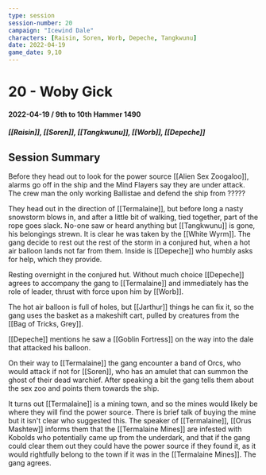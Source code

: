 ```yaml
---
type: session
session-number: 20
campaign: "Icewind Dale"
characters: [Raisin, Soren, Worb, Depeche, Tangkwunu]
date: 2022-04-19
game_date: 9,10
---
```


# 20 - Woby Gick
#### 2022-04-19 / 9th to 10th Hammer 1490
##### [[Raisin]], [[Soren]], [[Tangkwunu]], [[Worb]], [[Depeche]]

## Session Summary
Before they head out to look for the power source [[Alien Sex Zoogaloo]], alarms go off in the ship and the Mind Flayers say they are under attack. The crew man the only working Ballistae and defend the ship from ?????

They head out in the direction of [[Termalaine]], but before long a nasty snowstorm blows in, and after a little bit of walking, tied together, part of the rope goes slack. No-one saw or heard anything but [[Tangkwunu]] is gone, his belongings strewn. It is clear he was taken by the [[White Wyrm]]. The gang decide to rest out the rest of the storm in a conjured hut, when a hot air balloon lands not far from them. Inside is [[Depeche]] who humbly asks for help, which they provide. 

Resting overnight in the conjured hut. Without much choice [[Depeche]] agrees to accompany the gang to [[Termalaine]] and immediately has the role of leader, thrust with force upon him by [[Worb]]. 

The hot air balloon is full of holes, but [[Jarthur]] things he can fix it, so the gang uses the basket as a makeshift cart, pulled by creatures from the [[Bag of Tricks, Grey]].

[[Depeche]] mentions he saw a [[Goblin Fortress]] on the way into the dale that attacked his balloon.

On their way to [[Termalaine]] the gang encounter a band of Orcs, who would attack if not for [[Soren]], who has an amulet that can summon the ghost of their dead warchief. After speaking a bit the gang tells them about the sex zoo and points them towards the ship.

It turns out [[Termalaine]] is a mining town, and so the mines would likely be where they will find the power source. There is brief talk of buying the mine but it isn't clear who suggested this. The speaker of [[Termalaine]], [[Orus Mashtew]] informs them that the [[Termalaine Mines]] are infested with Kobolds who potentially came up from the underdark, and that if the gang could clear them out they could have the power source if they found it, as it would rightfully belong to the town if it was in the [[Termalaine Mines]]. The gang agrees.